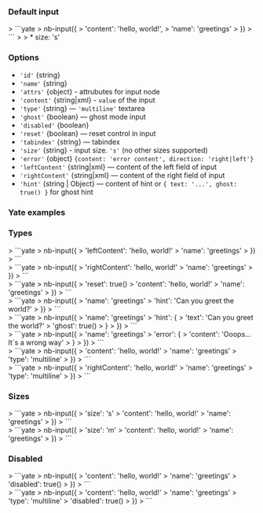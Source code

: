 ### Default input

<div example="input-simple"/>
> ```yate
> nb-input({
>   'content': 'hello, world!',
>   'name': 'greetings'
> })
> ```
>
> * size: 's'

### Options

* `'id'` {string}
* `'name'` {string}
* `'attrs'` {object} - attrubutes for input node
* `'content'` {string|xml} - `value` of the input
* `'type'` {string} — `'multiline'` textarea
* `'ghost'` {boolean} — ghost mode input
* `'disabled'` {boolean}
* `'reset'` {boolean} — reset control in input
* `'tabindex'` {string} — tabindex
* `'size'` {string}  - input size. `'s'` (no other sizes supported)
* `'error'` {object} `{content: 'error content', direction: 'right|left'}`
* `'leftContent'` {string|xml} — content of the left field of input
* `'rightContent'` {string|xml} — content of the right field of input
* `'hint'` {string | Object} — content of hint or `{ text: '...', ghost: true() }` for ghost hint

### Yate examples

### Types

<div example="input-simple-left-content"/>
> ```yate
> nb-input({
>     'leftContent': 'hello, world!'
>     'name': 'greetings'
> })
> ```

<div example="input-simple-right-content"/>
> ```yate
> nb-input({
>     'rightContent': 'hello, world!'
>     'name': 'greetings'
> })
> ```

<div example="input-simple-reset"/>
> ```yate
> nb-input({
>     'reset': true()
>     'content': 'hello, world!'
>     'name': 'greetings'
> })
> ```

<div example="input-simple-hint"/>
> ```yate
> nb-input({
>     'name': 'greetings'
>     'hint': 'Can you greet the world?'
> })
> ```

<div example="input-simple-hint-ghost"/>
> ```yate
> nb-input({
>     'name': 'greetings'
>     'hint': {
>          'text': 'Can you greet the world?'
>          'ghost': true()
>     }
> })
> ```

<div example="input-simple-error"/>
> ```yate
> nb-input({
>     'name': 'greetings'
>     'error': {
>          'content': 'Ooops... It`s a wrong way'
>     }
> })
> ```

<div example="input-multiline"/>
> ```yate
> nb-input({
>     'content': 'hello, world!'
>     'name': 'greetings'
>     'type': 'multiline'
> })
> ```

<div example="input-multiline-rightContent"/>
> ```yate
> nb-input({
>     'rightContent': 'hello, world!'
>     'name': 'greetings'
>     'type': 'multiline'
> })
> ```

### Sizes

<div example="input-size-s"/>
> ```yate
> nb-input({
>     'size': 's'
>     'content': 'hello, world!'
>     'name': 'greetings'
> })
> ```

<div example="input-size-m"/>
> ```yate
> nb-input({
>     'size': 'm'
>     'content': 'hello, world!'
>     'name': 'greetings'
> })
> ```

### Disabled

<div example="input-simple-disabled"/>
> ```yate
> nb-input({
>     'content': 'hello, world!'
>     'name': 'greetings'
>     'disabled': true()
> })
> ```

<div example="input-multiline-disabled"/>
> ```yate
> nb-input({
>     'content': 'hello, world!'
>     'name': 'greetings'
>     'type': 'multiline'
>     'disabled': true()
> })
> ```